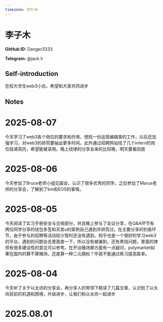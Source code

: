 ```yaml
---
timezone: UTC+8
---
```


# 李子木

**GitHub ID:** Danger3333

**Telegram:** @jack li

## Self-introduction

在校大学生web3小白，希望和大家共同进步

## Notes

<!-- Content_START -->
# 2025-08-07

今天学习了web3各个岗位的要求和作用，想找一份运营编辑类的工作，以后还加强学习，对web3的研究要抽出更多时间。此外通过招聘网站找了几个intern的岗位投递简历，希望能被录用。晚上绕律的分享会来的比较晚，明天要看回放

# 2025-08-06

今天参加了Bruce老师小组见面会，认识了很多优秀的同学。之后参加了Marus老师的分享会，了解到了bm和EOS的事情。

# 2025-08-05

今天阅读了实习手册安全与合规部分，并且晚上参与了会议分享，在Q&A环节有两位同学分享的钱包多签和买卖u的案例自己遇到并研究过。在主要分享的钓鱼环节，由于参与的招聘等活动较少暂时还没有遇到。知乎也是一个很好的学习web3的平台，遇到的问题会去里面查一下，所以没有被骗到，还有黑钱问题，里面的律师有很多建设性的意见可以参考。在开设赌场罪方面有一点疑问，polymarket如果在国内的算不算赌场，还是算一种二元期权？毕竟不能通过练习提高胜率。

# 2025-08-04

今天听了关于以太坊的分享会，再分享人的带领下精读了几篇文章，认识到了以太坊目前的机遇和困境，升级进步，让我们和以太坊一起进步


# 2025.08.01


<!-- Content_END -->
